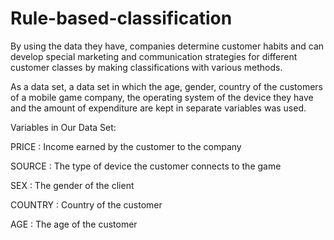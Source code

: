 # Rule-based-classification
By using the data they have, companies determine customer habits and can develop special marketing and communication strategies for different customer classes by making classifications with various methods.

As a data set, a data set in which the age, gender, country of the customers of a mobile game company, the operating system of the device they have and the amount of expenditure are kept in separate variables was used.

Variables in Our Data Set:

PRICE : Income earned by the customer to the company

SOURCE : The type of device the customer connects to the game

SEX : The gender of the client

COUNTRY : Country of the customer

AGE : The age of the customer
